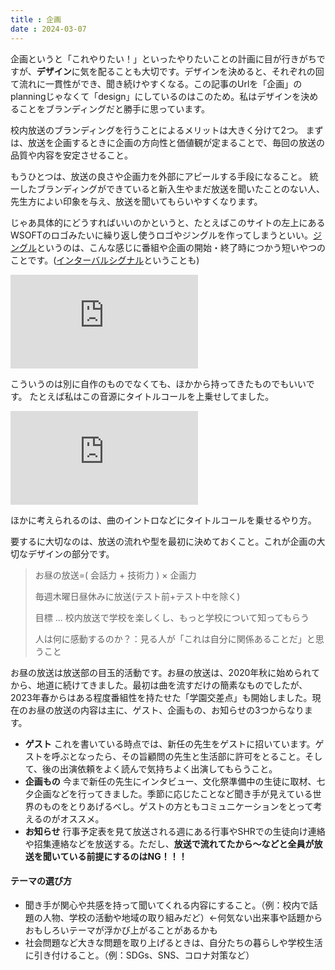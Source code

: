 ```yaml
---
title : 企画
date : 2024-03-07
---
```


企画というと「これやりたい！」といったやりたいことの計画に目が行きがちですが、**デザイン**に気を配ることも大切です。デザインを決めると、それぞれの回て流れに一貫性ができ、聞き続けやすくなる。この記事のUrlを「企画」のplanningじゃなくて「design」にしているのはこのため。私はデザインを決めることをブランディングだと勝手に思っています。

校内放送のブランディングを行うことによるメリットは大きく分けて2つ。
まずは、放送を企画するときに企画の方向性と価値観が定まることで、毎回の放送の品質や内容を安定させること。

もうひとつは、放送の良さや企画力を外部にアピールする手段になること。
統一したブランディングができていると新入生やまだ放送を聞いたことのない人、先生方によい印象を与え、放送を聞いてもらいやすくなります。

じゃあ具体的にどうすればいいのかというと、たとえばこのサイトの左上にあるWSOFTのロゴみたいに繰り返し使うロゴやジングルを作ってしまうといい。[ジングル](https://ja.wikipedia.org/wiki/%E3%82%B8%E3%83%B3%E3%82%B0%E3%83%AB_(%E3%83%A9%E3%82%B8%E3%82%AA))というのは、こんな感じに番組や企画の開始・終了時につかう短いやつのことです。([インターバルシグナル](https://ja.wikipedia.org/wiki/%E3%82%A4%E3%83%B3%E3%82%BF%E3%83%BC%E3%83%90%E3%83%AB%E3%83%BB%E3%82%B7%E3%82%B0%E3%83%8A%E3%83%AB)ということも)

<div class="img-fluid" >
<iframe src="https://www.youtube.com/embed/bwgOBEMvzYk" title="JFN加盟FMラジオ局共通ジングル集" frameborder="0" allow="accelerometer; autoplay; clipboard-write; encrypted-media; gyroscope; picture-in-picture; web-share" allowfullscreen></iframe>
</div>

こういうのは別に自作のものでなくても、ほかから持ってきたものでもいいです。
たとえば私はこの音源にタイトルコールを上乗せしてました。

<div class="img-fluid" >
<iframe src="https://www.youtube.com/embed/7KXZV6ck4ok" title="放送部ラジオジングル 氷菓(Hyouka) OST 37." frameborder="0" allow="accelerometer; autoplay; clipboard-write; encrypted-media; gyroscope; picture-in-picture; web-share" allowfullscreen></iframe>
</div>

ほかに考えられるのは、曲のイントロなどにタイトルコールを乗せるやり方。

要するに大切なのは、放送の流れや型を最初に決めておくこと。これが企画の大切なデザインの部分です。

> お昼の放送=( 会話力 + 技術力 ) × 企画力
>
> 毎週木曜日昼休みに放送(テスト前+テスト中を除く)
> 
> 目標 ... 校内放送で学校を楽しくし、もっと学校について知ってもらう
>
> 人は何に感動するのか？：見る人が「これは自分に関係あることだ」と思うこと

お昼の放送は放送部の目玉的活動です。お昼の放送は、2020年秋に始められてから、地道に続けてきました。最初は曲を流すだけの簡素なものでしたが、2023年春からはある程度番組性を持たせた「学園交差点」も開始しました。現在のお昼の放送の内容は主に、ゲスト、企画もの、お知らせの3つからなります。

- **ゲスト** これを書いている時点では、新任の先生をゲストに招いています。ゲストを呼ぶとなったら、その旨顧問の先生と生活部に許可をとること。そして、後の出演依頼をよく読んで気持ちよく出演してもらうこと。
- **企画もの** 今まで新任の先生にインタビュー、文化祭準備中の生徒に取材、七夕企画などを行ってきました。季節に応じたことなど聞き手が見えている世界のものをとりあげるべし。ゲストの方ともコミュニケーションをとって考えるのがオススメ。
- **お知らせ** 行事予定表を見て放送される週にある行事やSHRでの生徒向け連絡や招集連絡などを放送する。ただし、**放送で流れてたから～などと全員が放送を聞いている前提にするのはNG！！！**

#### テーマの選び方
- 聞き手が関心や共感を持って聞いてくれる内容にすること。（例：校内で話題の人物、学校の活動や地域の取り組みだど）←何気ない出来事や話題からおもしろいテーマが浮かび上がることがあるかも
- 社会問題など大きな問題を取り上げるときは、自分たちの暮らしや学校生活に引き付けること。（例：SDGs、SNS、コロナ対策など）
